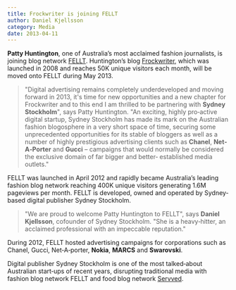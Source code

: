 ```yaml
---
title: Frockwriter is joining FELLT
author: Daniel Kjellsson
category: Media
date: 2013-04-11
---
```


**Patty Huntington**, one of Australia’s most acclaimed fashion journalists,
is joining blog network [FELLT][1]. Huntington’s blog [Frockwriter][2], which
was launched in 2008 and reaches 50K unique visitors each month, will be
moved onto FELLT during May 2013.

> "Digital advertising remains completely underdeveloped and moving forward in
> 2013, it's time for new opportunities and a new chapter for Frockwriter and
> to this end I am thrilled to be partnering with **Sydney Stockholm**", says
> Patty Huntington. "An exciting, highly pro‐active digital startup, Sydney
> Stockholm has made its mark on the Australian fashion blogosphere in a very
> short space of time, securing some unprecedented opportunities for its stable
> of bloggers as well as a number of highly prestigious advertising clients
> such as **Chanel**, **Net­‐A­‐Porter** and **Gucci** – campaigns that would
> normally be considered the exclusive domain of far bigger and better­‐
> established media outlets."

FELLT was launched in April 2012 and rapidly became Australia’s leading fashion
blog network reaching 400K unique visitors generating 1.6M pageviews per month.
FELLT is developed, owned and operated by Sydney­‐based digital publisher Sydney
Stockholm.

> "We are proud to welcome Patty Huntington to FELLT", says
> **Daniel Kjellsson**, cofounder of Sydney Stockholm. "She is a
> heavy­‐hitter, an acclaimed professional with an impeccable reputation."

During 2012, FELLT hosted advertising campaigns for corporations such as Chanel,
Gucci, Net‐A­‐porter, **Nokia**, **MARCS** and **Swarovski**.  

Digital publisher Sydney Stockholm is one of the most talked‐about Australian
start­‐ups of recent years, disrupting traditional media with fashion blog
network FELLT and food blog network [Servved][3].

[1]: http://fellt.com "FELLT"
[2]: http://frockwriter.com "Frockwriter"
[3]: http://servved.com "Servved"
